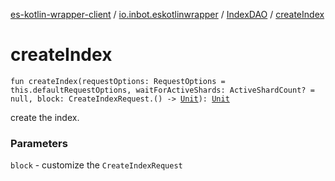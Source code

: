 [es-kotlin-wrapper-client](../../index.md) / [io.inbot.eskotlinwrapper](../index.md) / [IndexDAO](index.md) / [createIndex](./create-index.md)

# createIndex

`fun createIndex(requestOptions: RequestOptions = this.defaultRequestOptions, waitForActiveShards: ActiveShardCount? = null, block: CreateIndexRequest.() -> `[`Unit`](https://kotlinlang.org/api/latest/jvm/stdlib/kotlin/-unit/index.html)`): `[`Unit`](https://kotlinlang.org/api/latest/jvm/stdlib/kotlin/-unit/index.html)

create the index.

### Parameters

`block` - customize the `CreateIndexRequest`
